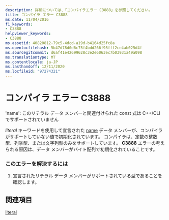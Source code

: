 ```yaml
---
description: 詳細については、「コンパイラエラー C3888」を参照してください。
title: コンパイラ エラー C3888
ms.date: 11/04/2016
f1_keywords:
- C3888
helpviewer_keywords:
- C3888
ms.assetid: 40820812-79c5-4dcd-a19d-b4164d25fc8a
ms.openlocfilehash: 5b47d78d0d6c75f4bdd266f95fff2ce4ab025d4f
ms.sourcegitcommit: d6af41e42699628c3e2e6063ec7b03931a49a098
ms.translationtype: MT
ms.contentlocale: ja-JP
ms.lasthandoff: 12/11/2020
ms.locfileid: "97274321"
---
```

# <a name="compiler-error-c3888"></a>コンパイラ エラー C3888

'name': このリテラル データ メンバーと関連付けられた const 式は C++/CLI でサポートされていません

*literal* キーワードを使用して宣言された [name](../../extensions/literal-cpp-component-extensions.md) データ メンバーが、コンパイラがサポートしていない値で初期化されています。 コンパイラは、定数の整数型、列挙型、または文字列型のみをサポートしています。 **C3888** エラーの考えられる原因は、データ メンバーがバイト配列で初期化されていることです。

### <a name="to-correct-this-error"></a>このエラーを解決するには

1. 宣言されたリテラル データ メンバーがサポートされている型であることを確認します。

## <a name="see-also"></a>関連項目

[literal](../../extensions/literal-cpp-component-extensions.md)
